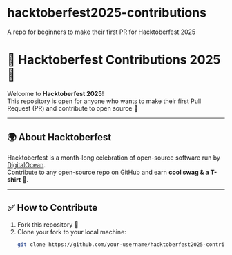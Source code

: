 # hacktoberfest2025-contributions
A repo for beginners to make their first PR for Hacktoberfest 2025

# 🎉 Hacktoberfest Contributions 2025 🎉

Welcome to **Hacktoberfest 2025**!  
This repository is open for anyone who wants to make their first Pull Request (PR) and contribute to open source 🚀  

---

## 🌍 About Hacktoberfest
Hacktoberfest is a month-long celebration of open-source software run by [DigitalOcean](https://hacktoberfest.com/).  
Contribute to any open-source repo on GitHub and earn **cool swag & a T-shirt** 👕.  

---

## ✅ How to Contribute
1. Fork this repository 🍴  
2. Clone your fork to your local machine:
   ```bash
   git clone https://github.com/your-username/hacktoberfest2025-contributions.git

